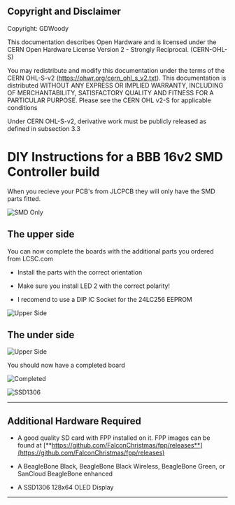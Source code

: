 ## Copyright and Disclaimer
Copyright: GDWoody

This documentation describes Open Hardware and is licensed under the CERN Open Hardware License Version 2 - Strongly Reciprocal. (CERN-OHL-S)

You may redistribute and modify this documentation under the terms of the CERN OHL-S-v2 (https://ohwr.org/cern_ohl_s_v2.txt). This documentation is distributed WITHOUT ANY EXPRESS OR IMPLIED WARRANTY, INCLUDING OF MERCHANTABILITY, SATISFACTORY QUALITY AND FITNESS FOR A PARTICULAR PURPOSE. Please see the CERN OHL v2-S for applicable conditions

Under CERN OHL-S-v2, derivative work must be publicly released as defined in subsection 3.3

# DIY Instructions for a BBB 16v2 SMD Controller build


When you recieve your PCB's from JLCPCB they will only have the SMD parts fitted.


![SMD Only](https://github.com/GDWoody/Pixel-Controllers/blob/main/image/BBB_16v2_SMD_Parts_Only.png)


## The upper side
You can now complete the boards with the additional parts you ordered from LCSC.com


* Install the parts with the correct orientation 

* Make sure you install LED 2 with the correct polarity!

* I recomend to use a DIP IC Socket for the 24LC256 EEPROM


![Upper Side ](https://github.com/GDWoody/Pixel-Controllers/blob/main/image/BBB_16v2_Other_Only.png)


## The under side


![Upper Side](https://github.com/GDWoody/Pixel-Controllers/blob/main/image/BBB_16v2_SMD_Under.png)


You should now have a completed board


![Completed](https://github.com/GDWoody/Pixel-Controllers/blob/main/image/BBB_16v2_Completed.png)


![SSD1306](https://github.com/GDWoody/Pixel-Controllers/blob/main/image/BBB_16v2_SMD.png)


---
 ## Additional Hardware Required

* A good quality SD card with FPP installed on it. FPP images can be found at [**https://github.com/FalconChristmas/fpp/releases**](https://github.com/FalconChristmas/fpp/releases)

* A BeagleBone Black, BeagleBone Black Wireless, BeagleBone Green, or SanCloud BeagleBone enhanced 

* A SSD1306 128x64 OLED Display

---